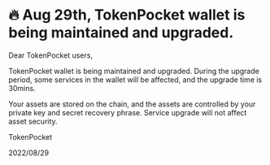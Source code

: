 # 🔥 Aug 29th, TokenPocket wallet is being maintained and upgraded.

Dear TokenPocket users,



TokenPocket wallet is being maintained and upgraded. During the upgrade period, some services in the wallet will be affected, and the upgrade time is 30mins.

Your assets are stored on the chain, and the assets are controlled by your private key and secret recovery phrase. Service upgrade will not affect asset security.&#x20;



TokenPocket&#x20;

2022/08/29
